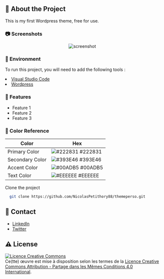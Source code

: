 

<!-- About the Project -->
## :star2: About the Project
This is my first Wordpress theme, free for use.

<!-- Screenshots -->
### :camera: Screenshots

<div align="center"> 
  <img src="https://placehold.co/600x400?text=Your+Screenshot+here" alt="screenshot" />
</div>

<!-- Env Variables -->
### :key: Environment

To run this project, you will need to add the following tools :

<li><a href="https://code.visualstudio.com/">Visual Studio Code</a></li>
<li><a href="https://wordpress.org/">Wordpress</a></li>


<!-- Features -->
### :dart: Features

- Feature 1
- Feature 2
- Feature 3

<!-- Color Reference -->
### :art: Color Reference

| Color             | Hex                                                                |
| ----------------- | ------------------------------------------------------------------ |
| Primary Color | ![#222831](https://via.placeholder.com/10/222831?text=+) #222831 |
| Secondary Color | ![#393E46](https://via.placeholder.com/10/393E46?text=+) #393E46 |
| Accent Color | ![#00ADB5](https://via.placeholder.com/10/00ADB5?text=+) #00ADB5 |
| Text Color | ![#EEEEEE](https://via.placeholder.com/10/EEEEEE?text=+) #EEEEEE |


Clone the project

```bash
  git clone https://github.com/NicolasPetithory88/themeperso.git
```

<!-- Contact -->
## :handshake: Contact

- [LinkedIn]([https://www.linkedin.com/in/nicolas-petithory/)
- [Twitter](https://twitter.com/NPetithory) 


## :warning: License
<a rel="license" href="http://creativecommons.org/licenses/by-sa/4.0/"><img alt="Licence Creative Commons" style="border-width:0" src="https://i.creativecommons.org/l/by-sa/4.0/88x31.png" /></a><br />Ce(tte) œuvre est mise à disposition selon les termes de la <a rel="license" href="http://creativecommons.org/licenses/by-sa/4.0/">Licence Creative Commons Attribution -  Partage dans les Mêmes Conditions 4.0 International</a>.


